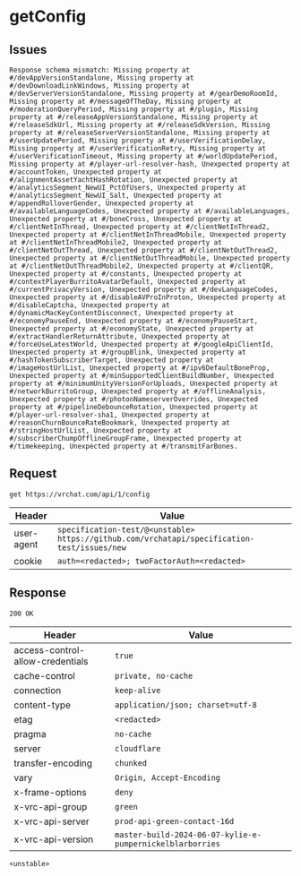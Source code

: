 # getConfig

## Issues
```
Response schema mismatch: Missing property at #/devAppVersionStandalone, Missing property at #/devDownloadLinkWindows, Missing property at #/devServerVersionStandalone, Missing property at #/gearDemoRoomId, Missing property at #/messageOfTheDay, Missing property at #/moderationQueryPeriod, Missing property at #/plugin, Missing property at #/releaseAppVersionStandalone, Missing property at #/releaseSdkUrl, Missing property at #/releaseSdkVersion, Missing property at #/releaseServerVersionStandalone, Missing property at #/userUpdatePeriod, Missing property at #/userVerificationDelay, Missing property at #/userVerificationRetry, Missing property at #/userVerificationTimeout, Missing property at #/worldUpdatePeriod, Missing property at #/player-url-resolver-hash, Unexpected property at #/accountToken, Unexpected property at #/alignmentAssetYachtHashRotation, Unexpected property at #/analyticsSegment_NewUI_PctOfUsers, Unexpected property at #/analyticsSegment_NewUI_Salt, Unexpected property at #/appendRolloverGender, Unexpected property at #/availableLanguageCodes, Unexpected property at #/availableLanguages, Unexpected property at #/boneCross, Unexpected property at #/clientNetInThread, Unexpected property at #/clientNetInThread2, Unexpected property at #/clientNetInThreadMobile, Unexpected property at #/clientNetInThreadMobile2, Unexpected property at #/clientNetOutThread, Unexpected property at #/clientNetOutThread2, Unexpected property at #/clientNetOutThreadMobile, Unexpected property at #/clientNetOutThreadMobile2, Unexpected property at #/clientQR, Unexpected property at #/constants, Unexpected property at #/contextPlayerBurritoAvatarDefault, Unexpected property at #/currentPrivacyVersion, Unexpected property at #/devLanguageCodes, Unexpected property at #/disableAVProInProton, Unexpected property at #/disableCaptcha, Unexpected property at #/dynamicMacKeyContentDisconnect, Unexpected property at #/economyPauseEnd, Unexpected property at #/economyPauseStart, Unexpected property at #/economyState, Unexpected property at #/extractHandlerReturnAttribute, Unexpected property at #/forceUseLatestWorld, Unexpected property at #/googleApiClientId, Unexpected property at #/groupBlink, Unexpected property at #/hashTokenSubscriberTarget, Unexpected property at #/imageHostUrlList, Unexpected property at #/ipv6DefaultBoneProp, Unexpected property at #/minSupportedClientBuildNumber, Unexpected property at #/minimumUnityVersionForUploads, Unexpected property at #/networkBurritoGroup, Unexpected property at #/offlineAnalysis, Unexpected property at #/photonNameserverOverrides, Unexpected property at #/pipelineDebounceRotation, Unexpected property at #/player-url-resolver-sha1, Unexpected property at #/reasonChurnBounceRateBookmark, Unexpected property at #/stringHostUrlList, Unexpected property at #/subscriberChumpOfflineGroupFrame, Unexpected property at #/timekeeping, Unexpected property at #/transmitFarBones.
```

## Request
`get https://vrchat.com/api/1/config`

| Header | Value |
| ------ | ----- |
| user-agent | `specification-test/@<unstable> https://github.com/vrchatapi/specification-test/issues/new` |
| cookie | `auth=<redacted>; twoFactorAuth=<redacted>` |


## Response
`200 OK`

| Header | Value |
| ------ | ----- |
| access-control-allow-credentials | `true` |
| cache-control | `private, no-cache` |
| connection | `keep-alive` |
| content-type | `application/json; charset=utf-8` |
| etag | `<redacted>` |
| pragma | `no-cache` |
| server | `cloudflare` |
| transfer-encoding | `chunked` |
| vary | `Origin, Accept-Encoding` |
| x-frame-options | `deny` |
| x-vrc-api-group | `green` |
| x-vrc-api-server | `prod-api-green-contact-16d` |
| x-vrc-api-version | `master-build-2024-06-07-kylie-e-pumpernickelblarborries` |

```jsonc
<unstable>
```
